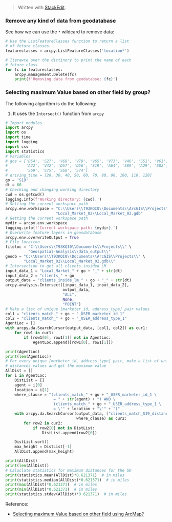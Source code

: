 


> Written with [StackEdit](https://stackedit.io/).

### Remove any kind of data from geodatabase

See how we can use the `*` wildcard to remove data:
```python
# Use the ListFeatureClasses function to return a list 
# of feture classes.
featureclasses = arcpy.ListFeatureClasses('location*')

# Iterawte over the dictinory to print the name of each 
# feture class
for fc in featureclasses:
    arcpy.management.Delete(fc)
    print(f'Removing data from geodatabse: {fc}')
```


### Selecting maximum Value based on other field by group?

The following algorithm is do the following:

1. It uses the `Intersect()` function from `arcpy` 

```python
# Import modules
import arcpy
import os
import time
import logging
import csv
import statistics
# Variables
# gos = ['D54', 'S27', 'V68', 'V79', 'V65', 'V73', 'V46', 'S51', 'V61', 'V56',
#        'A22', 'V42', 'D57', 'D56', 'S19', 'A64', 'S89', 'A29', 'S82', 'D07',
#        'S69', 'S75', 'S68', 'S74']
# driving_time = [20, 30, 40, 50, 60, 70, 80, 90, 100, 110, 120]
go = 'S19'
dt = 60
# Checking and changing working directory
cwd = os.getcwd()
logging.info(f'Working directory: {cwd}.')
# Setting the current workspace path
arcpy.env.workspace = "C:\\Users\\T93KQI0\\Documents\\ArcGIS\\Projects\\" \
                      "Local_Market_02\\Local_Market_02.gdb"
# Getting the current workspace path
mydir = arcpy.env.workspace
logging.info(f'Current workspace path: {mydir}.')
# Overwrite feature layers in geosdatabase
arcpy.env.overwriteOutput = True
# File locaiton
fileloc = "C:\\Users\\T93KQI0\\Documents\\Projects\\" \
          "Geospatial-Analysis\\data_output\\"
geodb = "C:\\Users\\T93KQI0\\Documents\\ArcGIS\\Projects\\" \
        "Local_Market_02\\Local_Market_02.gdb\\"
# Intersection to get all clients insided LM
input_data_1 = "Local_Market_" + go + "_" + str(dt)
input_data_2 = "clients_" + go
output_data = "clients_inside_lm_" + go + "_" + str(dt)
arcpy.analysis.Intersect([input_data_1, input_data_2],
                         output_data,
                         "ALL",
                         None,
                         "POINT")
# Make a list of unique [marketer_id, address_type] pair values
col1 = "clients_match_" + go + "_USER_marketer_id_1"
col2 = "clients_match_" + go + "_USER_address_type_1"
AgentLoc = []
with arcpy.da.SearchCursor(output_data, [col1, col2]) as cur1:
    for row1 in cur1:
        if [row1[0], row1[1]] not in AgentLoc:
            AgentLoc.append([row1[0], row1[1]])

print(AgentLoc)
print(len(AgentLoc))
# For every unique [marketer_id, address_type] pair, make a list of unique
# distances values and get the maximum value
AllDist = []
for i in AgentLoc:
    DistList = []
    agent = i[0]
    location = i[1]
    where_clause = "(clients_match_" + go + "_USER_marketer_id_1 \
                     = " + str(agent) + ") AND \
                     (clients_match_" + go + "_USER_address_type_1 \
                     = \'" + location + "\'" + ")"
    with arcpy.da.SearchCursor(output_data, ["clients_match_S19_distance_1"],
                               where_clause) as cur2:
        for row2 in cur2:
            if row2[0] not in DistList:
                DistList.append(row2[0])

    DistList.sort()
    max_height = DistList[-1]
    AllDist.append(max_height)

print(AllDist)
print(len(AllDist))
# Caluclate statistics for maximum distances for the GO
print(statistics.mean(AllDist)*0.621371)  # in miles
print(statistics.median(AllDist)*0.621371)  # in miles
print(max(AllDist)*0.621371)  # in miles
print(min(AllDist)*0.621371)  # in miles
print(statistics.stdev(AllDist)*0.621371)  # in miles
```
Reference:
- [Selecting maximum Value based on other field using ArcMap?](https://gis.stackexchange.com/questions/110392/selecting-maximum-value-based-on-other-field-using-arcmap)
<!--stackedit_data:
eyJoaXN0b3J5IjpbLTk2MDQ2MTkwOCwtMTg1MjgxMjE2OV19
-->